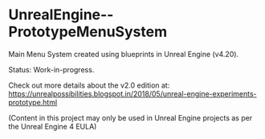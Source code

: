 # UnrealEngine--PrototypeMenuSystem
Main Menu System created using blueprints in Unreal Engine (v4.20).

Status: Work-in-progress.

Check out more details about the v2.0 edition at: https://unrealpossibilities.blogspot.in/2018/05/unreal-engine-experiments-prototype.html

(Content in this project may only be used in Unreal Engine projects as per the Unreal Engine 4 EULA)
